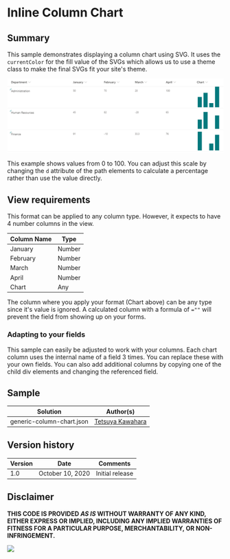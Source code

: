 # Inline Column Chart

## Summary
This sample demonstrates displaying a column chart using SVG. It uses the `currentColor` for the fill value of the SVGs which allows us to use a theme class to make the final SVGs fit your site's theme.

![screenshot of the sample](./screenshot.png)

This example shows values from 0 to 100. You can adjust this scale by changing the `d` attribute of the path elements to calculate a percentage rather than use the value directly.

## View requirements
This format can be applied to any column type. However, it expects to have 4 number columns in the view.

Column Name   |Type
--------------|--------------
January       | Number
February      | Number
March         | Number
April         | Number
Chart         | Any

The column where you apply your format (Chart above) can be any type since it's value is ignored. A calculated column with a formula of `=""` will prevent the field from showing up on your forms.

### Adapting to your fields
This sample can easily be adjusted to work with your columns. Each chart column uses the internal name of a field 3 times. You can replace these with your own fields. You can also add additional columns by copying one of the child div elements and changing the referenced field.

## Sample

Solution                 |Author(s)
-------------------------|---------------------------
generic-column-chart.json |  [Tetsuya Kawahara](https://twitter.com/techan_k)

## Version history

Version |Date             |Comments
--------|-----------------|--------
1.0     |October 10, 2020 |Initial release


## Disclaimer
**THIS CODE IS PROVIDED *AS IS* WITHOUT WARRANTY OF ANY KIND, EITHER EXPRESS OR IMPLIED, INCLUDING ANY IMPLIED WARRANTIES OF FITNESS FOR A PARTICULAR PURPOSE, MERCHANTABILITY, OR NON-INFRINGEMENT.**

<img src="https://telemetry.sharepointpnp.com/sp-dev-list-formatting/column-samples/generic-column-chart" />
